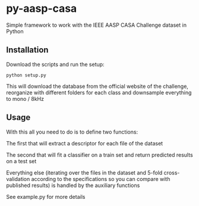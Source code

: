 # py-aasp-casa
Simple framework to work with the IEEE AASP CASA Challenge dataset in Python

## Installation
Download the scripts and run the setup:

	python setup.py

This will download the database from the official website of the challenge, reorganize with different folders for each class and downsample everything to mono / 8kHz

## Usage
With this all you need to do is to define two functions:

The first that will extract a descriptor for each file of the dataset

The second that will fit a classifier on a train set and return predicted results on a test set

Everything else (iterating over the files in the dataset and 5-fold cross-validation according to the specifications so you can compare with published results) is handled by the auxiliary functions

See example.py for more details

[Detection and Classification of Acoustic Scenes and Events]: http://c4dm.eecs.qmul.ac.uk/sceneseventschallenge/

[Public Dataset for Scene Classification Task]: http://c4dm.eecs.qmul.ac.uk/rdr/handle/123456789/29

